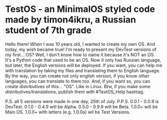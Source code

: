 # TestOS - an MinimalOS styled code made by timon4ikru, a Russian student of 7th grade

Hello there! When I was 10 years old, I wanted to create my own OS. 
And today, my wish became true! I'm ready to present my DevTest versions of my first... OS?
Well, I don't know how to name it because it's NOT an OS. It's a Python code that used to be an OS. 
Now it only has Russian language, but later, the English versions will be deployed. If you want, you can help me with translation by taking my files and translating them to English language.
By the way, you can create not only english version, if you know other languages, you can translate to them too.
And, if you want so, you can create distributives of this... "OS". Like in Linux. 
Btw, if you make some distributives/translations, publish them with #TestOS_Help hashtag.

P.S. all 5 versions were made in one day, 25th of July.
P.P.S. 0.0.1 - 0.0.9 is DevTest. 
       0.1.0 - 0.4.9 will be Alpha.
       0.5.0 - 0.9.9 will be Beta.
       1.0.0+ will be Main OS.
       1.0.0+ with letters (e.g. 1.0.0a) wil be Test Versions.
